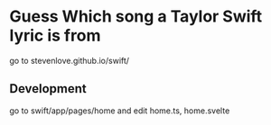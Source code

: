 # Guess Which song a Taylor Swift lyric is from
go to stevenlove.github.io/swift/

## Development
go to swift/app/pages/home and edit home.ts, home.svelte